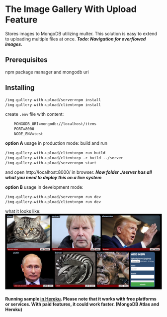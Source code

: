 # The Image Gallery With Upload Feature
Stores images to MongoDB utilizing multer. This solution is easy to extend to uploading multiple files at once. **_Todo: Navigation for overflowed images._**

## Prerequisites

npm package manager and mongodb uri

## Installing
```
/img-gallery-with-upload/server>npm install
/img-gallery-with-upload/client>npm install
```
create `.env` file with content:
```
    MONGODB_URI=mongodb://localhost/items
    PORT=8000
    NODE_ENV=test
```
__option A__ usage in production mode:
build and run
```
/img-gallery-with-upload/client>npm run build
/img-gallery-with-upload/client>cp -r build ../server
/img-gallery-with-upload/server>npm start
```
and open http://localhost:8000/ in browser. ___Now folder ./server has all what you need to deploy this on a live system___

__option B__ usage in development mode:
```
/img-gallery-with-upload/server>npm run dev
/img-gallery-with-upload/client>npm run dev
```

what it looks like:
![kuvagalleria](https://raw.githubusercontent.com/altrangaj/R0314-MEAN/master/projekti3/Capture.PNG)

#### Running sample [in Heroku](https://itemgallery.herokuapp.com/). Please note that it works with free platforms or services. With paid features, it could work faster. (MongoDB Atlas and Heroku)
